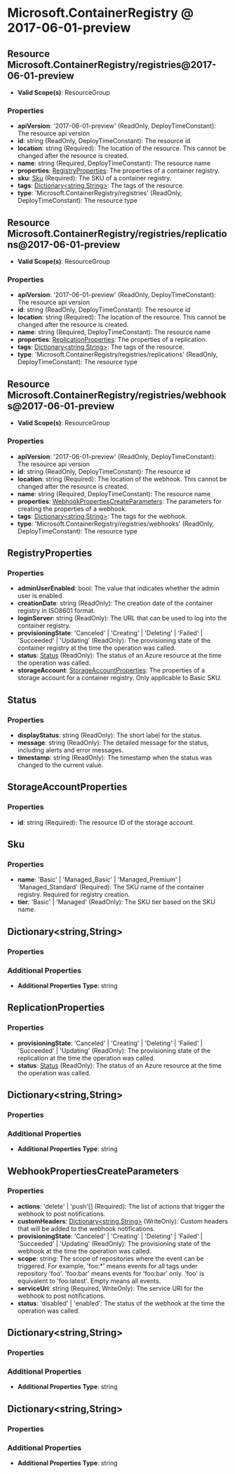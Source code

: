 # Microsoft.ContainerRegistry @ 2017-06-01-preview

## Resource Microsoft.ContainerRegistry/registries@2017-06-01-preview
* **Valid Scope(s)**: ResourceGroup
### Properties
* **apiVersion**: '2017-06-01-preview' (ReadOnly, DeployTimeConstant): The resource api version
* **id**: string (ReadOnly, DeployTimeConstant): The resource id
* **location**: string (Required): The location of the resource. This cannot be changed after the resource is created.
* **name**: string (Required, DeployTimeConstant): The resource name
* **properties**: [RegistryProperties](#registryproperties): The properties of a container registry.
* **sku**: [Sku](#sku) (Required): The SKU of a container registry.
* **tags**: [Dictionary<string,String>](#dictionarystringstring): The tags of the resource.
* **type**: 'Microsoft.ContainerRegistry/registries' (ReadOnly, DeployTimeConstant): The resource type

## Resource Microsoft.ContainerRegistry/registries/replications@2017-06-01-preview
* **Valid Scope(s)**: ResourceGroup
### Properties
* **apiVersion**: '2017-06-01-preview' (ReadOnly, DeployTimeConstant): The resource api version
* **id**: string (ReadOnly, DeployTimeConstant): The resource id
* **location**: string (Required): The location of the resource. This cannot be changed after the resource is created.
* **name**: string (Required, DeployTimeConstant): The resource name
* **properties**: [ReplicationProperties](#replicationproperties): The properties of a replication.
* **tags**: [Dictionary<string,String>](#dictionarystringstring): The tags of the resource.
* **type**: 'Microsoft.ContainerRegistry/registries/replications' (ReadOnly, DeployTimeConstant): The resource type

## Resource Microsoft.ContainerRegistry/registries/webhooks@2017-06-01-preview
* **Valid Scope(s)**: ResourceGroup
### Properties
* **apiVersion**: '2017-06-01-preview' (ReadOnly, DeployTimeConstant): The resource api version
* **id**: string (ReadOnly, DeployTimeConstant): The resource id
* **location**: string (Required): The location of the webhook. This cannot be changed after the resource is created.
* **name**: string (Required, DeployTimeConstant): The resource name
* **properties**: [WebhookPropertiesCreateParameters](#webhookpropertiescreateparameters): The parameters for creating the properties of a webhook.
* **tags**: [Dictionary<string,String>](#dictionarystringstring): The tags for the webhook.
* **type**: 'Microsoft.ContainerRegistry/registries/webhooks' (ReadOnly, DeployTimeConstant): The resource type

## RegistryProperties
### Properties
* **adminUserEnabled**: bool: The value that indicates whether the admin user is enabled.
* **creationDate**: string (ReadOnly): The creation date of the container registry in ISO8601 format.
* **loginServer**: string (ReadOnly): The URL that can be used to log into the container registry.
* **provisioningState**: 'Canceled' | 'Creating' | 'Deleting' | 'Failed' | 'Succeeded' | 'Updating' (ReadOnly): The provisioning state of the container registry at the time the operation was called.
* **status**: [Status](#status) (ReadOnly): The status of an Azure resource at the time the operation was called.
* **storageAccount**: [StorageAccountProperties](#storageaccountproperties): The properties of a storage account for a container registry. Only applicable to Basic SKU.

## Status
### Properties
* **displayStatus**: string (ReadOnly): The short label for the status.
* **message**: string (ReadOnly): The detailed message for the status, including alerts and error messages.
* **timestamp**: string (ReadOnly): The timestamp when the status was changed to the current value.

## StorageAccountProperties
### Properties
* **id**: string (Required): The resource ID of the storage account.

## Sku
### Properties
* **name**: 'Basic' | 'Managed_Basic' | 'Managed_Premium' | 'Managed_Standard' (Required): The SKU name of the container registry. Required for registry creation.
* **tier**: 'Basic' | 'Managed' (ReadOnly): The SKU tier based on the SKU name.

## Dictionary<string,String>
### Properties
### Additional Properties
* **Additional Properties Type**: string

## ReplicationProperties
### Properties
* **provisioningState**: 'Canceled' | 'Creating' | 'Deleting' | 'Failed' | 'Succeeded' | 'Updating' (ReadOnly): The provisioning state of the replication at the time the operation was called.
* **status**: [Status](#status) (ReadOnly): The status of an Azure resource at the time the operation was called.

## Dictionary<string,String>
### Properties
### Additional Properties
* **Additional Properties Type**: string

## WebhookPropertiesCreateParameters
### Properties
* **actions**: 'delete' | 'push'[] (Required): The list of actions that trigger the webhook to post notifications.
* **customHeaders**: [Dictionary<string,String>](#dictionarystringstring) (WriteOnly): Custom headers that will be added to the webhook notifications.
* **provisioningState**: 'Canceled' | 'Creating' | 'Deleting' | 'Failed' | 'Succeeded' | 'Updating' (ReadOnly): The provisioning state of the webhook at the time the operation was called.
* **scope**: string: The scope of repositories where the event can be triggered. For example, 'foo:*' means events for all tags under repository 'foo'. 'foo:bar' means events for 'foo:bar' only. 'foo' is equivalent to 'foo:latest'. Empty means all events.
* **serviceUri**: string (Required, WriteOnly): The service URI for the webhook to post notifications.
* **status**: 'disabled' | 'enabled': The status of the webhook at the time the operation was called.

## Dictionary<string,String>
### Properties
### Additional Properties
* **Additional Properties Type**: string

## Dictionary<string,String>
### Properties
### Additional Properties
* **Additional Properties Type**: string

